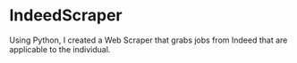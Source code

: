 # IndeedScraper
Using Python, I created a Web Scraper that grabs jobs from Indeed that are applicable to the individual. 
